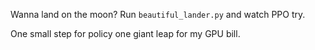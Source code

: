 Wanna land on the moon? Run `beautiful_lander.py` and watch PPO try.

One small step for policy one giant leap for my GPU bill.
